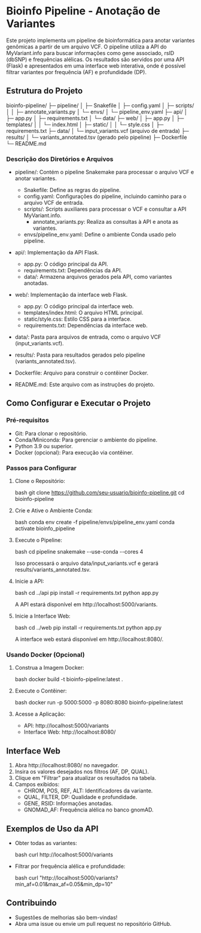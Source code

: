 # Bioinfo Pipeline - Anotação de Variantes

Este projeto implementa um pipeline de bioinformática para anotar variantes genômicas a partir de um arquivo VCF. O pipeline utiliza a API do MyVariant.info para buscar informações como gene associado, rsID (dbSNP) e frequências alélicas. Os resultados são servidos por uma API (Flask) e apresentados em uma interface web interativa, onde é possível filtrar variantes por frequência (AF) e profundidade (DP).

## Estrutura do Projeto


bioinfo-pipeline/
├─ pipeline/
│  ├─ Snakefile
│  ├─ config.yaml
│  ├─ scripts/
│  │  ├─ annotate_variants.py
│  └─ envs/
│     └─ pipeline_env.yaml
├─ api/
│  ├─ app.py
│  ├─ requirements.txt
│  └─ data/
├─ web/
│  ├─ app.py
│  ├─ templates/
│  │  └─ index.html
│  ├─ static/
│  │  └─ style.css
│  ├─ requirements.txt
├─ data/
│  └─ input_variants.vcf (arquivo de entrada)
├─ results/
│  └─ variants_annotated.tsv (gerado pelo pipeline)
├─ Dockerfile
└─ README.md


### Descrição dos Diretórios e Arquivos

- pipeline/: Contém o pipeline Snakemake para processar o arquivo VCF e anotar variantes.

  - Snakefile: Define as regras do pipeline.
  - config.yaml: Configurações do pipeline, incluindo caminho para o arquivo VCF de entrada.
  - scripts/: Scripts auxiliares para processar o VCF e consultar a API MyVariant.info.
    - annotate_variants.py: Realiza as consultas à API e anota as variantes.
  - envs/pipeline_env.yaml: Define o ambiente Conda usado pelo pipeline.

- api/: Implementação da API Flask.

  - app.py: O código principal da API.
  - requirements.txt: Dependências da API.
  - data/: Armazena arquivos gerados pela API, como variantes anotadas.

- web/: Implementação da interface web Flask.

  - app.py: O código principal da interface web.
  - templates/index.html: O arquivo HTML principal.
  - static/style.css: Estilo CSS para a interface.
  - requirements.txt: Dependências da interface web.

- data/: Pasta para arquivos de entrada, como o arquivo VCF (input_variants.vcf).

- results/: Pasta para resultados gerados pelo pipeline (variants_annotated.tsv).

- Dockerfile: Arquivo para construir o contêiner Docker.

- README.md: Este arquivo com as instruções do projeto.

## Como Configurar e Executar o Projeto

### Pré-requisitos

- Git: Para clonar o repositório.
- Conda/Miniconda: Para gerenciar o ambiente do pipeline.
- Python 3.9 ou superior.
- Docker (opcional): Para execução via contêiner.

### Passos para Configurar

1. Clone o Repositório:

   bash
   git clone https://github.com/seu-usuario/bioinfo-pipeline.git
   cd bioinfo-pipeline
   

2. Crie e Ative o Ambiente Conda:

   bash
   conda env create -f pipeline/envs/pipeline_env.yaml
   conda activate bioinfo_pipeline
   

3. Execute o Pipeline:

   bash
   cd pipeline
   snakemake --use-conda --cores 4
   

   Isso processará o arquivo data/input_variants.vcf e gerará results/variants_annotated.tsv.

4. Inicie a API:

   bash
   cd ../api
   pip install -r requirements.txt
   python app.py
   

   A API estará disponível em http://localhost:5000/variants.

5. Inicie a Interface Web:

   bash
   cd ../web
   pip install -r requirements.txt
   python app.py
   

   A interface web estará disponível em http://localhost:8080/.

### Usando Docker (Opcional)

1. Construa a Imagem Docker:

   bash
   docker build -t bioinfo-pipeline:latest .
   

2. Execute o Contêiner:

   bash
   docker run -p 5000:5000 -p 8080:8080 bioinfo-pipeline:latest
   

3. Acesse a Aplicação:

   - API: http://localhost:5000/variants
   - Interface Web: http://localhost:8080/

## Interface Web

1. Abra http://localhost:8080/ no navegador.
2. Insira os valores desejados nos filtros (AF, DP, QUAL).
3. Clique em "Filtrar" para atualizar os resultados na tabela.
4. Campos exibidos:
   - CHROM, POS, REF, ALT: Identificadores da variante.
   - QUAL, FILTER, DP: Qualidade e profundidade.
   - GENE, RSID: Informações anotadas.
   - GNOMAD_AF: Frequência alélica no banco gnomAD.

## Exemplos de Uso da API

- Obter todas as variantes:

  bash
  curl http://localhost:5000/variants
  

- Filtrar por frequência alélica e profundidade:

  bash
  curl "http://localhost:5000/variants?min_af=0.01&max_af=0.05&min_dp=10"
  

## Contribuindo

- Sugestões de melhorias são bem-vindas!
- Abra uma issue ou envie um pull request no repositório GitHub.


